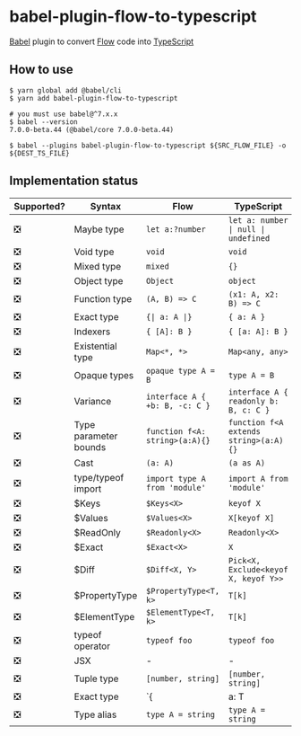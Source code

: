 # babel-plugin-flow-to-typescript

[Babel] plugin to convert [Flow] code into [TypeScript]

## How to use

```shell
$ yarn global add @babel/cli 
$ yarn add babel-plugin-flow-to-typescript

# you must use babel@^7.x.x
$ babel --version 
7.0.0-beta.44 (@babel/core 7.0.0-beta.44)

$ babel --plugins babel-plugin-flow-to-typescript ${SRC_FLOW_FILE} -o ${DEST_TS_FILE}
```

## Implementation status

| Supported? | Syntax | Flow | TypeScript |
|---|---|---|---|
| ❎ | Maybe type | `let a:?number` | `let a: number \| null \| undefined` |
| ❎ | Void type | `void` | `void` |
| ❎ | Mixed type | `mixed` | `{}` |
| ❎ | Object type | `Object` | `object` |
| ❎ | Function type | `(A, B) => C` | `(x1: A, x2: B) => C` |
| ❎ | Exact type | `{\| a: A \|}` | `{ a: A }` |
| ❎ | Indexers | `{ [A]: B }` | `{ [a: A]: B }` |
| ❎ | Existential type | `Map<*, *>` | `Map<any, any>` |
| ❎ | Opaque types | `opaque type A = B` | `type A = B` |
| ❎ | Variance | `interface A { +b: B, -c: C }` | `interface A { readonly b: B, c: C }` |
| ❎ | Type parameter bounds | `function f<A: string>(a:A){}` | `function f<A extends string>(a:A){}` |
| ❎ | Cast | `(a: A)` | `(a as A)` |
| ❎ | type/typeof import | `import type A from 'module'` | `import A from 'module'` |
| ❎ | $Keys | `$Keys<X>` | `keyof X` |
| ❎ | $Values | `$Values<X>` | `X[keyof X]` |
| ❎ | $ReadOnly | `$Readonly<X>` | `Readonly<X>` |
| ❎ | $Exact| `$Exact<X>` | `X` |
| ❎ | $Diff| `$Diff<X, Y>` | `Pick<X, Exclude<keyof X, keyof Y>>` |
| ❎ | $PropertyType| `$PropertyType<T, k>` | `T[k]` |
| ❎ | $ElementType| `$ElementType<T, k>` | `T[k]` |
| ❎ | typeof operator| `typeof foo` | `typeof foo` |
| ❎ | JSX | - | - |
| ❎ | Tuple type | `[number, string]` | `[number, string]` |
| ❎ | Exact type | `{|a: T|}` | `{a: T}` |
| ❎ | Type alias | `type A = string` | `type A = string` |


[Babel]: https://github.com/babel/babel
[Flow]: https://github.com/facebook/flow
[TypeScript]: https://github.com/Microsoft/TypeScript